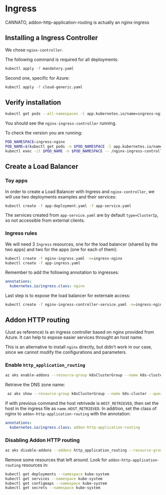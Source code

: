 # Ingress

CANNATO, addon-http-application-routing is actually an nginx-ingress

## Installing a Ingress Controller

We chose `nginx-controller`.

The following command is required for all deployments:

```bash
kubectl apply -f mandatory.yaml
```

Second one, specific for Azure:

```bash
kubectl apply -f cloud-generic.yaml
```

## Verify installation

```bash
kubectl get pods --all-namespaces -l app.kubernetes.io/name=ingress-nginx --watch
```

You should see the `nginx-ingress-controller` running.

To check the version you are running:
```bash
POD_NAMESPACE=ingress-nginx
POD_NAME=$(kubectl get pods -n $POD_NAMESPACE -l app.kubernetes.io/name=ingress-nginx -o jsonpath='{.items[0].metadata.name}')
kubectl exec -it $POD_NAME -n $POD_NAMESPACE -- /nginx-ingress-controller --version
```

## Create a Load Balancer

### Toy apps

In order to create a Load Balancer with Ingress and `nginx-controller`, we will use two deployments examples and their services:

```bash
kubectl create -f app-deployment.yaml -f app-service.yaml
```

The services created from `app-service.yaml` are by default `type=ClusterIp`, so not accessible from external clients.


### Ingress rules

We will need 3 `Ingress` resources, one for the load balancer (shared by the two apps) and two for the apps (one for each of them):

```bash
kubectl create -f nginx-ingress.yaml -n=ingress-nginx
kubectl create -f app-ingress.yaml
```

Remember to add the following annotation to ingresses:
```yaml
annotations:
  kubernetes.io/ingress.class: nginx
```

Last step is to expose the load balancer for externale access:

```bash
kubectl create -f nginx-ingress-controller-service.yaml -n=ingress-nginx
```

## Addon HTTP routing

(Just as reference) Is an ingress controller based on nginx  provided from Azure. It can help to espose easier services throught an host name.

This is an alternative to install `nginx` directly, but didn't work in our case, since we cannot modify the configurations and parameters.

### Enable `http_application_routing`

```bash
az aks enable-addons --resource-group k8sClusterGroup --name k8s-cluster --addons http_application_routing
```

Retrieve the DNS zone name:

```bash
 az aks show --resource-group k8sClusterGroup --name k8s-cluster --query addonProfiles.httpApplicationRouting.config.HTTPApplicationRoutingZoneName -o table
```

If with previous command the host retrivede is `HOST_RETRIEVED`, then set the host in the ingress file as `name.HOST_RETRIEVED`. In addition, set the class of nginx to `addon-http-application-routing` with the annotation:

```yaml
annotations:
  kubernetes.io/ingress.class: addon-http-application-routing
```

### Disabling Addon HTTP routing

```bash
az aks disable-addons --addons http_application_routing --resource-group k8sClusterGroup --name k8s-cluster --no-wait
```

Remove some resources that left around. Look for `addon-http-application-routing` resources in:

```bash
kubectl get deployments --namespace kube-system
kubectl get services --namespace kube-system
kubectl get configmaps --namespace kube-system
kubectl get secrets --namespace kube-system
```
